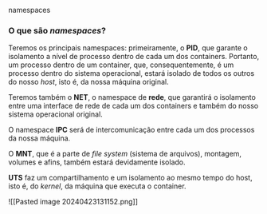 namespaces

### O que são _namespaces_?

Teremos os principais namespaces: primeiramente, o **PID**, que garante o isolamento a nível de processo dentro de cada um dos containers. Portanto, um processo dentro de um container, que, consequentemente, é um processo dentro do sistema operacional, estará isolado de todos os outros do nosso _host_, isto é, da nossa máquina original.

Teremos também o **NET**, o namespace de **rede**, que garantirá o isolamento entre uma interface de rede de cada um dos containers e também do nosso sistema operacional original.

O namespace **IPC** será de intercomunicação entre cada um dos processos da nossa máquina.

O **MNT**, que é a parte de _file system_ (sistema de arquivos), montagem, volumes e afins, também estará devidamente isolado.

**UTS** faz um compartilhamento e um isolamento ao mesmo tempo do host, isto é, do _kernel_, da máquina que executa o container.

![[Pasted image 20240423131152.png]]

